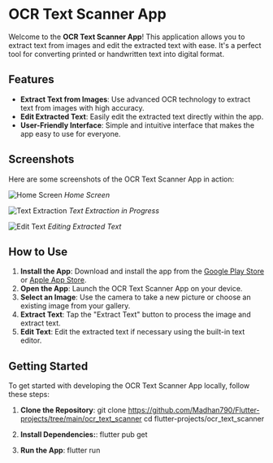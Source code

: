 # OCR Text Scanner App

Welcome to the **OCR Text Scanner App**! This application allows you to extract text from images and edit the extracted text with ease. It's a perfect tool for converting printed or handwritten text into digital format.

## Features

- **Extract Text from Images**: Use advanced OCR technology to extract text from images with high accuracy.
- **Edit Extracted Text**: Easily edit the extracted text directly within the app.
- **User-Friendly Interface**: Simple and intuitive interface that makes the app easy to use for everyone.

## Screenshots

Here are some screenshots of the OCR Text Scanner App in action:

![Home Screen](ocr_text_scanner/Screenshots/Hotpot_0.png)
*Home Screen*

![Text Extraction](ocr_text_scanner/Screenshots/Hotpot_1.png)
*Text Extraction in Progress*

![Edit Text](ocr_text_scanner/Screenshots/Hotpot_2.png)
*Editing Extracted Text*

## How to Use

1. **Install the App**: Download and install the app from the [Google Play Store](https://play.google.com/store) or [Apple App Store](https://www.apple.com/app-store/).
2. **Open the App**: Launch the OCR Text Scanner App on your device.
3. **Select an Image**: Use the camera to take a new picture or choose an existing image from your gallery.
4. **Extract Text**: Tap the "Extract Text" button to process the image and extract text.
5. **Edit Text**: Edit the extracted text if necessary using the built-in text editor.

## Getting Started

To get started with developing the OCR Text Scanner App locally, follow these steps:

1. **Clone the Repository**:
   git clone https://github.com/Madhan790/Flutter-projects/tree/main/ocr_text_scanner
   cd flutter-projects/ocr_text_scanner

2. **Install Dependencies:**:
    flutter pub get

1. **Run the App**:
    flutter run


   
